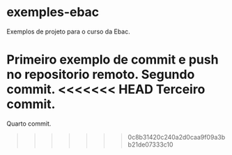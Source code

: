 # exemples-ebac
Exemplos de projeto para o curso da Ebac.

Primeiro exemplo de commit e push no repositorio remoto.
Segundo commit.
<<<<<<< HEAD
Terceiro commit.
=======

Quarto commit.
>>>>>>> 0c8b31420c240a2d0caa9f09a3bb21de07333c10
